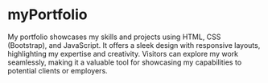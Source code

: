 # myPortfolio
My portfolio showcases my skills and projects using HTML, CSS (Bootstrap), and JavaScript. It offers a sleek design with responsive layouts, highlighting my expertise and creativity. Visitors can explore my work seamlessly, making it a valuable tool for showcasing my capabilities to potential clients or employers.

